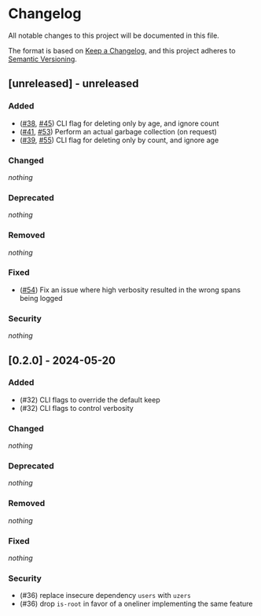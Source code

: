 # Changelog

All notable changes to this project will be documented in this file.

The format is based on [Keep a Changelog](https://keepachangelog.com/en/1.1.0/),
and this project adheres to [Semantic Versioning](https://semver.org/spec/v2.0.0.html).

## [unreleased] - unreleased

### Added

- ([#38], [#45]) CLI flag for deleting only by age, and ignore count
- ([#41], [#53]) Perform an actual garbage collection (on request)
- ([#39], [#55]) CLI flag for deleting only by count, and ignore age

[#38]: https://github.com/NobbZ/nix-janitor/issues/38
[#39]: https://github.com/NobbZ/nix-janitor/issues/39
[#41]: https://github.com/NobbZ/nix-janitor/issues/41
[#45]: https://github.com/NobbZ/nix-janitor/pull/45
[#53]: https://github.com/NobbZ/nix-janitor/pull/53
[#55]: https://github.com/NobbZ/nix-janitor/pull/55

### Changed

_nothing_

### Deprecated

_nothing_

### Removed

_nothing_

### Fixed

- ([#54]) Fix an issue where high verbosity resulted in the wrong spans being logged

[#54]: https://github.com/NobbZ/nix-janitor/pull/54

### Security

_nothing_

## [0.2.0] - 2024-05-20

### Added

- (#32) CLI flags to override the default keep
- (#32) CLI flags to control verbosity

### Changed

_nothing_

### Deprecated

_nothing_

### Removed

_nothing_

### Fixed

_nothing_

### Security

- (#36) replace insecure dependency `users` with `uzers`
- (#36) drop `is-root` in favor of a oneliner implementing the same feature
